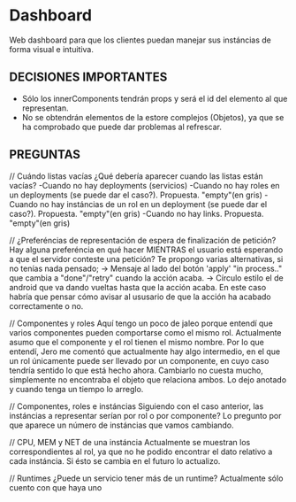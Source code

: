 # Dashboard
Web dashboard para que los clientes puedan manejar sus instáncias de forma visual e intuitiva.

DECISIONES IMPORTANTES
---------------------------------------------------------
- Sólo los innerComponents tendrán props y será el id del elemento al que representan.
- No se obtendrán elementos de la estore complejos (Objetos), ya que se ha comprobado que puede dar problemas al refrescar.


PREGUNTAS
---------------------------------------------------------
// Cuándo listas vacías
¿Qué debería aparecer cuando las listas están vacías? 
-Cuando no hay deployments (servicios)
-Cuando no hay roles en un deployments (se puede dar el caso?). Propuesta. "empty"(en gris)
-Cuando no hay instáncias de un rol en un deployment (se puede dar el caso?). Propuesta. "empty"(en gris)
-Cuando no hay links. Propuesta. "empty"(en gris)

// ¿Preferéncias de representación de espera de finalización de petición?
Hay alguna preferéncia en qué hacer MIENTRAS el usuario está esperando a que el servidor conteste una petición?
Te propongo varias alternativas, si no tenías nada pensado;
    -> Mensaje al lado del botón 'apply' "in process.." que cambia a "done"/"retry" cuando la acción acaba.
    -> Círculo estilo el de android que va dando vueltas hasta que la acción acaba. En este caso habría que pensar
        cómo avisar al ususario de que la acción ha acabado correctamente o no.
    
// Componentes y roles
Aquí tengo un poco de jaleo porque entendí que varios componentes pueden comportarse como el mismo rol. Actualmente
asumo que el componente y el rol tienen el mismo nombre.
Por lo que entendí, Jero me comentó que actualmente hay algo intermedio, en el que un rol únicamente puede ser llevado por un componente, en cuyo caso tendría sentido lo que está hecho ahora. Cambiarlo no cuesta mucho, simplemente no encontraba
el objeto que relaciona ambos. Lo dejo anotado y cuando tenga un tiempo lo arreglo.

// Componentes, roles e instáncias
Siguiendo con el caso anterior, las instáncias a representar serían por rol o por componente?
Lo pregunto por que aparece un número de instáncias que vamos cambiando.

// CPU, MEM y NET de una instáncia
Actualmente se muestran los correspondientes al rol, ya que no he podido encontrar el dato relativo a cada instáncia. Si ésto se cambia en el futuro lo actualizo.

// Runtimes
¿Puede un servicio tener más de un runtime? Actualmente sólo cuento con que haya uno